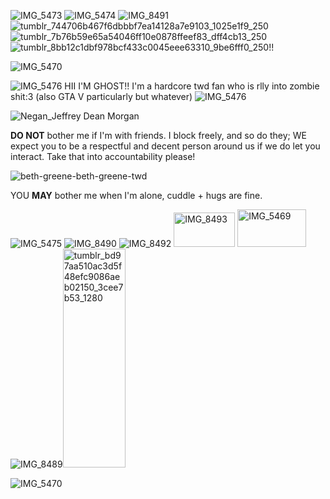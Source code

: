 ![IMG_5473](https://github.com/user-attachments/assets/b83f90da-ada8-4a90-86af-3a90fa985060) ![IMG_5474](https://github.com/user-attachments/assets/fd8ca73e-239c-4682-9a06-ae6f7a94d9e7) ![IMG_8491](https://github.com/user-attachments/assets/2e0d2b04-560d-41dd-96ea-d6982e8f6f6d) ![tumblr_744706b467f6dbbbf7ea14128a7e9103_1025e1f9_250](https://github.com/user-attachments/assets/6a551c11-6f01-4b51-9720-5da5a993f066)![tumblr_7b76b59e65a54046ff10e0878ffeef83_dff4cb13_250](https://github.com/user-attachments/assets/40f33ec9-bb37-4429-8a39-205b08f7a0f0)![tumblr_8bb12c1dbf978bcf433c0045eee63310_9be6fff0_250](https://github.com/user-attachments/assets/3cd4f721-1390-46fe-b023-ff93c8133212)!!








![IMG_5470](https://github.com/user-attachments/assets/24ee7f27-57b4-4079-a55d-77e531a0c2be)



![IMG_5476](https://github.com/user-attachments/assets/d2035a97-5f25-4855-9f8a-1e43fecbb3d8) HII I'M GHOST!! I'm a hardcore twd fan who is rlly into zombie shit:3 (also GTA V particularly but whatever) ![IMG_5476](https://github.com/user-attachments/assets/d2035a97-5f25-4855-9f8a-1e43fecbb3d8)



![Negan_Jeffrey Dean Morgan](https://github.com/user-attachments/assets/37033e7c-72a3-4e99-93b7-32eb87a8ae88)



**DO NOT** bother me if I'm with friends. I block freely, and so do they; WE expect you to be a respectful and decent person around us if we do let you interact. Take that into accountability please!







![beth-greene-beth-greene-twd](https://github.com/user-attachments/assets/814272e0-b302-4997-8c15-f5911ded256d)






YOU  **MAY** bother me when I'm alone, cuddle + hugs are fine.

![IMG_5475](https://github.com/user-attachments/assets/9c3f1e1e-a11f-40e0-bcbf-02d4c8ded145) ![IMG_8490](https://github.com/user-attachments/assets/ed8ec482-bc4e-46fa-9978-126e6baf9de2) ![IMG_8492](https://github.com/user-attachments/assets/ca6a9e30-e9ec-4ec8-957b-4c3c46dca4cc) <img width="98" height="55" alt="IMG_8493" src="https://github.com/user-attachments/assets/52d8c411-842f-4a62-b382-e51b2138c368" /> <img width="110" height="60" alt="IMG_5469" src="https://github.com/user-attachments/assets/ff94e467-2714-4693-8054-4005a9d35e14" /> ![IMG_8489](https://github.com/user-attachments/assets/ba90d8c1-b9f0-4ba6-a9d4-25f6877cf549)<img width="100" height="350" alt="tumblr_bd97aa510ac3d5f48efc9086aeb02150_3cee7b53_1280" src="https://github.com/user-attachments/assets/594613d9-967b-465b-9c08-80e90b5ab377" />



![IMG_5470](https://github.com/user-attachments/assets/0290833c-11ee-4eab-9eae-dee8478c18ce)

